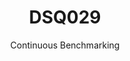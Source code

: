 ---
layout: docu
title: DSQ029
subtitle: Continuous Benchmarking
selected: TPC-DS
expanded: Benchmarking
benchmark: /individual_results/DSQ029.html
---